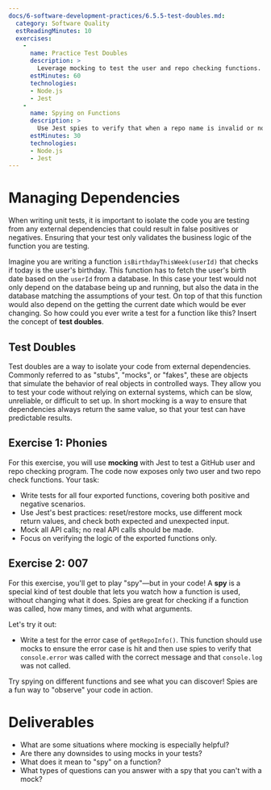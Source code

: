 ```yaml
---
docs/6-software-development-practices/6.5.5-test-doubles.md:
  category: Software Quality
  estReadingMinutes: 10
  exercises:
    -
      name: Practice Test Doubles
      description: >
        Leverage mocking to test the user and repo checking functions. The code now exposes only two user and two repo check functions. Your tests should mock all API calls, cover both positive and negative scenarios, and use Jest's best practices for mocking and restoring. No real API calls should be made; focus on verifying the logic of the exported functions only.
      estMinutes: 60
      technologies:
      - Node.js
      - Jest
    -
      name: Spying on Functions
      description: >
        Use Jest spies to verify that when a repo name is invalid or not found, console.error is called and console.log is not. Write a test for the error case of getRepoInfo() using mocks and spies to check the correct error handling behavior.
      estMinutes: 30
      technologies:
      - Node.js
      - Jest
---
```


# Managing Dependencies

When writing unit tests, it is important to isolate the code you are testing from any external dependencies that could result in false positives or negatives. Ensuring that your test only validates the business logic of the function you are testing.

Imagine you are writing a function `isBirthdayThisWeek(userId)` that checks if today is the user's birthday. This function has to fetch the user's birth date based on the `userId` from a database. In this case your test would not only depend on the database being up and running, but also the data in the database matching the assumptions of your test. On top of that this function would also depend on the getting the current date which would be ever changing. So how could you ever write a test for a function like this? Insert the concept of **test doubles**.

## Test Doubles

Test doubles are a way to isolate your code from external dependencies. Commonly referred to as "stubs", "mocks", or "fakes", these are objects that simulate the behavior of real objects in controlled ways. They allow you to test your code without relying on external systems, which can be slow, unreliable, or difficult to set up. In short mocking is a way to ensure that dependencies always return the same value, so that your test can have predictable results.

## Exercise 1: Phonies

For this exercise, you will use **mocking** with Jest to test a GitHub user and repo checking program. The code now exposes only two user and two repo check functions. Your task:

- Write tests for all four exported functions, covering both positive and negative scenarios.
- Use Jest's best practices: reset/restore mocks, use different mock return values, and check both expected and unexpected input.
- Mock all API calls; no real API calls should be made.
- Focus on verifying the logic of the exported functions only.

## Exercise 2: 007

For this exercise, you'll get to play "spy"—but in your code! A **spy** is a special kind of test double that lets you watch how a function is used, without changing what it does. Spies are great for checking if a function was called, how many times, and with what arguments.

Let's try it out:

- Write a test for the error case of `getRepoInfo()`. This function should use mocks to ensure the error case is hit and then use spies to verify that `console.error` was called with the correct message and that `console.log` was not called.

Try spying on different functions and see what you can discover! Spies are a fun way to "observe" your code in action.

# Deliverables

- What are some situations where mocking is especially helpful?
- Are there any downsides to using mocks in your tests?
- What does it mean to "spy" on a function?
- What types of questions can you answer with a spy that you can't with a mock?
